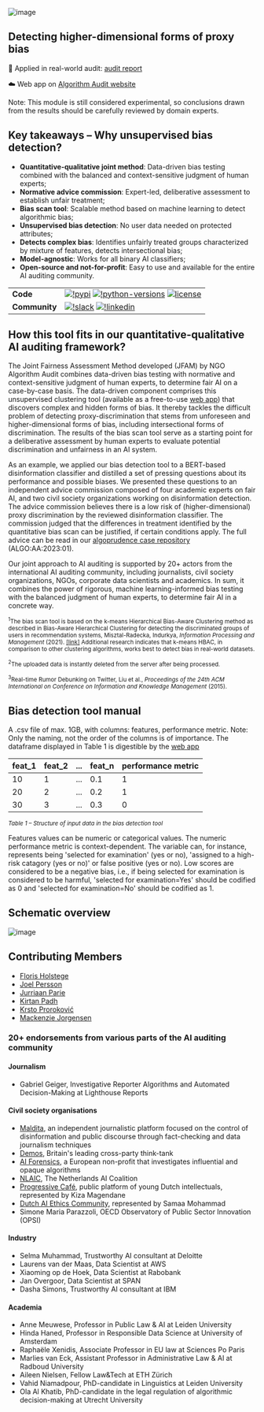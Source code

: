 ![image](./images/Header_Github.png)
## Detecting higher-dimensional forms of proxy bias

📄 Applied in real-world audit: [audit report](https://algorithmaudit.eu/algoprudence/cases/aa202402_preventing-prejudice_addendum/)

☁️ Web app on [Algorithm Audit website](https://algorithmaudit.eu/technical-tools/bdt/#web-app)

Note: This module is still considered experimental, so conclusions drawn from the results should be carefully reviewed by domain experts. 

## Key takeaways – Why unsupervised bias detection?
- **Quantitative-qualitative joint method**: Data-driven bias testing combined with the balanced and context-sensitive judgment of human experts;
- **Normative advice commission**: Expert-led, deliberative assessment to establish unfair treatment;
- **Bias scan tool**: Scalable method based on machine learning to detect algorithmic bias;
- **Unsupervised bias detection**: No user data needed on protected attributes;
- **Detects complex bias**: Identifies unfairly treated groups characterized by mixture of features, detects intersectional bias;
- **Model-agnostic**: Works for all binary AI classifiers;
- **Open-source and not-for-profit**: Easy to use and available for the entire AI auditing community.

<!-- | **CI/CD**     | [![github-actions-release](https://img.shields.io/github/actions/workflow/status/aeon-toolkit/aeon/release.yml?logo=github&label=build%20%28release%29)](https://github.com/aeon-toolkit/aeon/actions/workflows/release.yml) [![github-actions-main](https://img.shields.io/github/actions/workflow/status/aeon-toolkit/aeon/pr_pytest.yml?logo=github&branch=main&label=build%20%28main%29)](https://github.com/aeon-toolkit/aeon/actions/workflows/pr_pytest.yml) [![github-actions-nightly](https://img.shields.io/github/actions/workflow/status/aeon-toolkit/aeon/periodic_tests.yml?logo=github&label=build%20%28nightly%29)](https://github.com/aeon-toolkit/aeon/actions/workflows/periodic_tests.yml) [![docs-main](https://img.shields.io/readthedocs/aeon-toolkit/stable?logo=readthedocs&label=docs%20%28stable%29)](https://www.aeon-toolkit.org/en/stable/) [![docs-main](https://img.shields.io/readthedocs/aeon-toolkit/latest?logo=readthedocs&label=docs%20%28latest%29)](https://www.aeon-toolkit.org/en/latest/)| -->


|   |   |
| --- | --- |
| **Code**      | [![!pypi](https://img.shields.io/pypi/v/unsupervised-bias-detection?logo=pypi&color=blue)](https://pypi.org/project/unsupervised-bias-detection/) [![!python-versions](https://img.shields.io/pypi/pyversions/aeon?logo=python)](https://www.python.org/) [![license](https://img.shields.io/badge/license-MIT-blue)](https://github.com/NGO-Algorithm-Audit/unsupervised-bias-detection?tab=MIT-1-ov-file#) |
| **Community** | [![!slack](https://img.shields.io/static/v1?logo=slack&label=Slack&message=chat&color=lightgreen)](https://join.slack.com/t/aa-experthub/shared_invite/zt-2n8aqry8z-lWC6XTbqVmb6S2hpkThaqQ) [![!linkedin](https://img.shields.io/static/v1?logo=linkedin&label=LinkedIn&message=news&color=lightblue)](https://www.linkedin.com/company/algorithm-audit/) |


## How this tool fits in our quantitative-qualitative AI auditing framework?
The Joint Fairness Assessment Method developed (JFAM) by NGO Algorithm Audit combines data-driven bias testing with normative and context-sensitive judgment of human experts, to determine fair AI on a case-by-case basis. The data-driven component comprises this unsupervised clustering tool (available as a free-to-use [web app](https://algorithmaudit.eu/technical-tools/bdt/#web-app)) that discovers complex and hidden forms of bias. It thereby tackles the difficult problem of detecting proxy-discrimination that stems from unforeseen and higher-dimensional forms of bias, including intersectional forms of discrimination. The results of the bias scan tool serve as a starting point for a deliberative assessment by human experts to evaluate potential discrimination and unfairness in an AI system.

As an example, we applied our bias detection tool to a BERT-based disinformation classifier and distilled a set of pressing questions about its performance and possible biases. We presented these questions to an independent advice commission composed of four academic experts on fair AI, and two civil society organizations working on disinformation detection. The advice commission believes there is a low risk of (higher-dimensional) proxy discrimination by the reviewed disinformation classifier. The commission judged that the differences in treatment identified by the quantitative bias scan can be justified, if certain conditions apply. The full advice can be read in our [algoprudence case repository](https://algorithmaudit.eu/algoprudence/cases/aa202301_bert-based-disinformation-classifier/) (ALGO:AA:2023:01).

Our joint approach to AI auditing is supported by 20+ actors from the international AI auditing community, including journalists, civil society organizations, NGOs, corporate data scientists and academics. In sum, it combines the power of rigorous, machine learning-informed bias testing with the balanced judgment of human experts, to determine fair AI in a concrete way.

<sub><sup>1</sup>The bias scan tool is based on the k-means Hierarchical Bias-Aware Clustering method as described in Bias-Aware Hierarchical Clustering for detecting the discriminated groups of users in recommendation systems, Misztal-Radecka, Indurkya, _Information Processing and Management_ (2021). [[link]](https://www.sciencedirect.com/science/article/abs/pii/S0306457321000285) Additional research indicates that k-means HBAC, in comparison to other clustering algorithms, works best to detect bias in real-world datasets.</sub>

<sub><sup>2</sup>The uploaded data is instantly deleted from the server after being processed.</sub>

<sub><sup>3</sup>Real-time Rumor Debunking on Twitter, Liu et al., _Proceedings of the 24th ACM International on Conference on Information and Knowledge Management_ (2015).</sub>

## Bias detection tool manual

A .csv file of max. 1GB, with columns: features, performance metric. Note: Only the naming, not the order of the columns is of importance. The dataframe displayed in Table 1 is digestible by the [web app](https://algorithmaudit.eu/technical-tools/bdt/#web-app)

| feat_1 | feat_2 | ... | feat_n | performance metric |
|--------|--------|-----|--------|------------|
| 10     | 1      | ... | 0.1    | 1          | 
| 20     | 2      | ... | 0.2    | 1          | 
| 30     | 3      | ... | 0.3    | 0          | 


<sub>*Table 1 – Structure of input data in the bias detection tool*</sub>

Features values can be numeric or categorical values. The numeric performance metric is context-dependent. The variable can, for instance, represents being 'selected for examination' (yes or no), 'assigned to a high-risk catagory (yes or no)' or false positive (yes or no). Low scores are considered to be a negative bias, i.e., if being selected for examination is considered to be harmful, 'selected for examination=Yes' should be codified as 0 and 'selected for examination=No' should be codified as 1.

## Schematic overview
![image](./images/Quantitative-qualitative.png)

## Contributing Members
- [Floris Holstege](https://github.com/fholstege)
- [Joel Persson](https://github.com/jopersson)
- [Jurriaan Parie](https://github.com/jfparie)
- [Kirtan Padh](https://github.com/kirtanp)
- [Krsto Proroković](https://github.com/krstopro)
- [Mackenzie Jorgensen](https://github.com/mjorgen1)

### 20+ endorsements from various parts of the AI auditing community 
#### Journalism
- Gabriel Geiger, Investigative Reporter Algorithms and Automated Decision-Making at Lighthouse Reports

#### Civil society organisations
- [Maldita](https://maldita.es/maldita-es-journalism-to-not-be-fooled/), an independent journalistic platform focused on the control of disinformation and public discourse through fact-checking and data journalism techniques
- [Demos](https://demos.co.uk/), Britain's leading cross-party think-tank
- [AI Forensics](https://www.aiforensics.org), a European non-profit that investigates influential and opaque algorithms
- [NLAIC](https://nlaic.com), The Netherlands AI Coalition
- [Progressive Café](https://progressiefcafe.nl), public platform of young Dutch intellectuals, represented by Kiza Magendane
- [Dutch AI Ethics Community](https://www.linkedin.com/company/daiec/), represented by Samaa Mohammad
- Simone Maria Parazzoli, OECD Observatory of Public Sector Innovation (OPSI)

#### Industry
- Selma Muhammad, Trustworthy AI consultant at Deloitte
- Laurens van der Maas, Data Scientist at AWS
- Xiaoming op de Hoek, Data Scientist at Rabobank
- Jan Overgoor, Data Scientist at SPAN
- Dasha Simons, Trustworthy AI consultant at IBM

#### Academia
- Anne Meuwese, Professor in Public Law & AI at Leiden University
- Hinda Haned, Professor in Responsible Data Science at University of Amsterdam
- Raphaële Xenidis, Associate Professor in EU law at Sciences Po Paris
- Marlies van Eck, Assistant Professor in Administrative Law & AI at Radboud University
- Aileen Nielsen, Fellow Law&Tech at ETH Zürich
- Vahid Niamadpour, PhD-candidate in Linguistics at Leiden University
- Ola Al Khatib, PhD-candidate in the legal regulation of algorithmic decision-making at Utrecht University